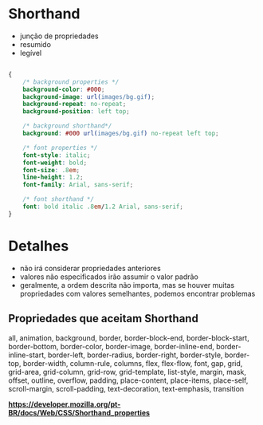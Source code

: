# Shorthand

* junção de propriedades
* resumido
* legível

```css

{
    /* background properties */
    background-color: #000;
    background-image: url(images/bg.gif);
    background-repeat: no-repeat;
    background-position: left top;

    /* background shorthand*/
    background: #000 url(images/bg.gif) no-repeat left top;

    /* font properties */
    font-style: italic;
    font-weight: bold;
    font-size: .8em;
    line-height: 1.2;
    font-family: Arial, sans-serif;

    /* font shorthand */ 
    font: bold italic .8em/1.2 Arial, sans-serif;
}

```

# Detalhes

* não irá considerar propriedades anteriores
* valores não especificados irão assumir o valor padrão
* geralmente, a ordem descrita não importa, mas se houver muitas propriedades com valores semelhantes, podemos encontrar problemas

## Propriedades que aceitam Shorthand

all, animation, background, border, border-block-end, border-block-start, border-bottom, border-color, border-image, border-inline-end, border-inline-start, border-left, border-radius, border-right, border-style, border-top, border-width, column-rule, columns, flex, flex-flow, font, gap, grid, grid-area, grid-column, grid-row, grid-template, list-style, margin, mask, offset, outline, overflow, padding, place-content, place-items, place-self, scroll-margin, scroll-padding, text-decoration, text-emphasis, transition

**https://developer.mozilla.org/pt-BR/docs/Web/CSS/Shorthand_properties**